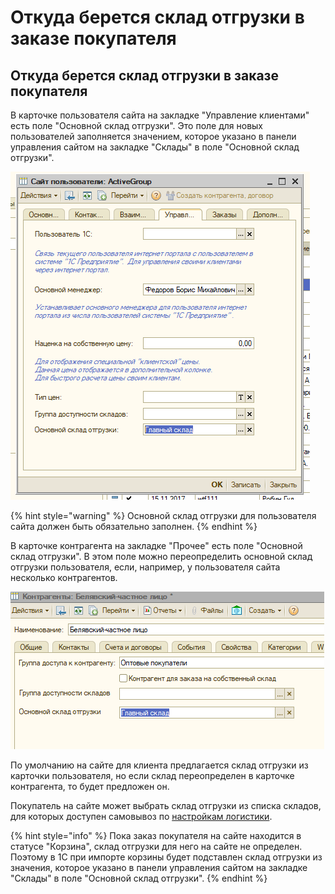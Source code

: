 # Откуда берется склад отгрузки в заказе покупателя

## Откуда берется склад отгрузки в заказе покупателя

В карточке пользователя сайта на закладке "Управление клиентами" есть поле "Основной склад отгрузки". Это поле для новых пользователей заполняется значением, которое указано в панели управления сайтом на закладке "Склады" в поле "Основной склад отгрузки".

![](../.gitbook/assets/image%20%2880%29.png)

{% hint style="warning" %}
Основной склад отгрузки для пользователя сайта должен быть обязательно заполнен.
{% endhint %}

В карточке контрагента на закладке "Прочее" есть поле "Основной склад отгрузки". В этом поле можно переопределить основной склад отгрузки пользователя, если, например, у пользователя сайта несколько контрагентов.

![](../.gitbook/assets/image%20%28523%29.png)

По умолчанию на сайте для клиента предлагается склад отгрузки из карточки пользователя, но если склад переопределен в карточке контрагента, то будет предложен он.

Покупатель на сайте может выбрать склад отгрузки из списка складов, для которых доступен самовывоз по [настройкам логистики](../opisanie-i-nastroika/sklady-i-postavshiki/logistika.md#nastroika-logistiki-srokov-i-vremeni-dostavki-skladov-i-postavshikov).

{% hint style="info" %}
Пока заказ покупателя на сайте находится в статусе "Корзина", склад отгрузки для него на сайте не определен. Поэтому в 1С при импорте корзины будет подставлен склад отгрузки из значения, которое указано в панели управления сайтом на закладке "Склады" в поле "Основной склад отгрузки".
{% endhint %}

